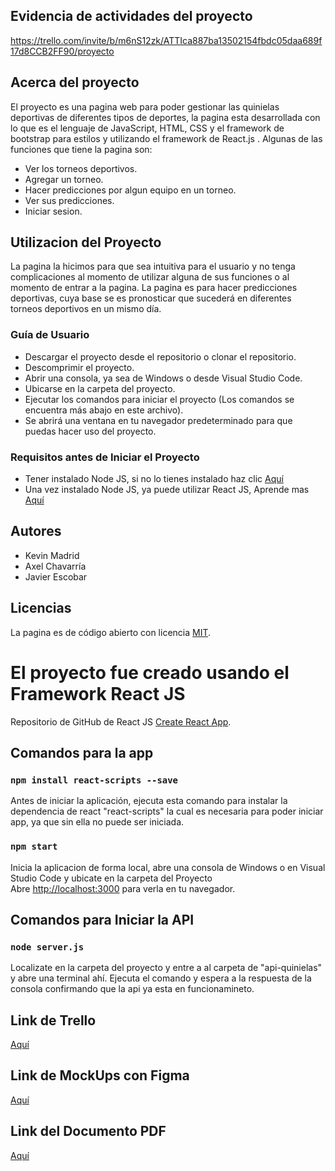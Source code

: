 ## Evidencia de actividades del proyecto
 
<https://trello.com/invite/b/m6nS12zk/ATTIca887ba13502154fbdc05daa689f17d8CCB2FF90/proyecto>

## Acerca del proyecto
El proyecto es una pagina web para poder gestionar las quinielas deportivas de diferentes tipos de deportes, la pagina esta desarrollada con lo que es el lenguaje de JavaScript, HTML, CSS y el framework de bootstrap para estilos y utilizando el framework de React.js . Algunas de las funciones que tiene la pagina son:
- Ver los torneos deportivos.
- Agregar un torneo.
- Hacer predicciones por algun equipo en un torneo.
- Ver sus predicciones.
- Iniciar sesion.

## Utilizacion del Proyecto

La pagina la hicimos para que sea intuitiva para el usuario y no tenga complicaciones al momento de utilizar alguna de sus funciones o al momento de entrar a la pagina.
La pagina es para hacer predicciones deportivas, cuya base se es pronosticar que sucederá en diferentes torneos deportivos en un mismo día. 

### Guía de Usuario
- Descargar el proyecto desde el repositorio o clonar el repositorio.
- Descomprimir el proyecto.
- Abrir una consola, ya sea de Windows o desde Visual Studio Code.
- Ubicarse en la carpeta del proyecto.
- Ejecutar los comandos para iniciar el proyecto (Los comandos se encuentra más abajo en este archivo).
- Se abrirá una ventana en tu navegador predeterminado para que puedas hacer uso del proyecto.

### Requisitos antes de Iniciar el Proyecto

- Tener instalado Node JS, si no lo tienes instalado haz clic [Aquí](https://nodejs.org/es/download)
- Una vez instalado Node JS, ya puede utilizar React JS, Aprende mas [Aquí](https://es.react.dev/learn)

## Autores

- Kevin Madrid  
- Axel Chavarría
- Javier Escobar 

## Licencias
La pagina es de código abierto con licencia [MIT](https://opensource.org/licenses/MIT). 


# El proyecto fue creado usando el Framework React JS

Repositorio de GitHub de React JS [Create React App](https://github.com/facebook/create-react-app).

## Comandos para la app

### `npm install react-scripts --save`

Antes de iniciar la aplicación, ejecuta esta comando para instalar la dependencia de react "react-scripts" la cual es necesaria para poder iniciar app, ya que sin ella no puede ser iniciada.

### `npm start`

Inicia la aplicacion de forma local, abre una consola de Windows o en Visual Studio Code y ubicate en la carpeta del Proyecto\
Abre [http://localhost:3000](http://localhost:3000) para verla en tu navegador.

## Comandos para Iniciar la API

### `node server.js`

Localizate en la carpeta del proyecto y entre a al carpeta de "api-quinielas" y abre una terminal ahí. Ejecuta el comando y espera a la respuesta de la consola confirmando que la api ya esta en funcionamineto.

## Link de Trello
[Aquí](https://trello.com/b/m6nS12zk/proyecto)

## Link de MockUps con Figma
[Aquí](https://www.figma.com/file/jfXUSAomlXpaXk9lqd8ZjS/Proyecto-DAW?type=design&node-id=0%3A1&mode=design&t=uCGH9m8EUwyOE06Q-1)

## Link del Documento PDF
[Aquí](https://www.figma.com/file/jfXUSAomlXpaXk9lqd8ZjS/Proyecto-DAW?type=design&node-id=0%3A1&mode=design&t=uCGH9m8EUwyOE06Q-1)

